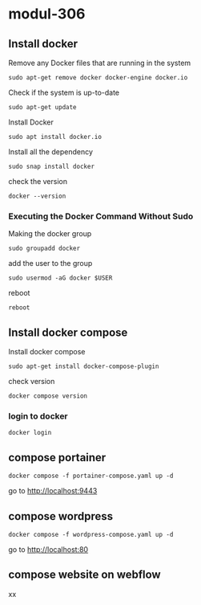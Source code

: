 # modul-306

## Install docker
Remove any Docker files that are running in the system

`sudo apt-get remove docker docker-engine docker.io`

Check if the system is up-to-date

`sudo apt-get update`

Install Docker

`sudo apt install docker.io`


Install all the dependency 

`sudo snap install docker`

check the version

`docker --version`

### Executing the Docker Command Without Sudo 
Making the docker group 

`sudo groupadd docker`

add the user to the group

`sudo usermod -aG docker $USER`

reboot

`reboot`


## Install docker compose
Install docker compose

`sudo apt-get install docker-compose-plugin`

check version 

`docker compose version`

### login to docker
`docker login`


## compose portainer
`docker compose -f portainer-compose.yaml up -d`

go to [http://localhost:9443](http://localhost:9443)


## compose wordpress
`docker compose -f wordpress-compose.yaml up -d`

go to [http://localhost:80](http://localhost:80)

## compose website on webflow
xx